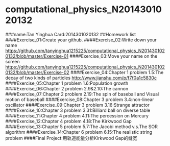 # computational_physics_N2014301020132
###name:Tan Yinghua       Card:2014301020132
##Homework list
####Exercise_01:Create your github.
####Exercise_02:Write down your name
https://github.com/tanyinghua1215225/computational_physics_N2014301020132/blob/master/Exercise-01
####Exercise_03:Move your name on the screen
https://github.com/tanyinghua1215225/computational_physics_N2014301020132/blob/master/Exercise-02
####Exercise_04:Chapter 1 problem 1.5:The decay of two kinds of particles
http://www.jianshu.com/p/f7f0a1c5830c
####Exercise_05:Chapter 1 problem 1.6:Population growth
####Exercise_06:Chapter 2 problem 2.9&2.10:The cannon
####Exercise_07:Chapter 2 problem 2.19:The spin of baseball and Visual motion of baseball
####Exercise_08:Chapter 3 problem 3.4:non-linear oscillator
####Exercise_09:Chapter 3 problem 3.16:Strange attractor
####Exercise_10:Chapter 3 problem 3.31:Billiard ball on diverse table
####Exercise_11:Chapter 4 problem 4.11:The percession on Mercury
####Exercise_12:Chapter 4 problem 4.18:The Kirkwood Gap
####Exercise_13:Chapter 5 problem 5.7:The Jacobi method v.s.The SOR algorithm
####Exercise_14:Chapter 6 problem 6.15:The realistic string problem
####Final Project:用轨道能量分析Kirkwood Gap的缝宽
